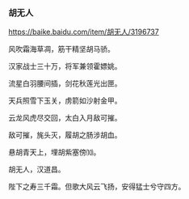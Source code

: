 ### 胡无人
https://baike.baidu.com/item/胡无人/3196737

风吹霜海草凋，筋干精坚胡马骄。

汉家战士三十万，将军兼领霍嫖姚。

流星白羽腰间插，剑花秋莲光出匣。

天兵照雪下玉关，虏箭如沙射金甲。

云龙风虎尽交回，太白入月敌可摧。

敌可摧，旄头灭，履胡之肠涉胡血。

悬胡青天上，埋胡紫塞傍⑽。

胡无人，汉道昌。

陛下之寿三千霜。但歌大风云飞扬，安得猛士兮守四方。
